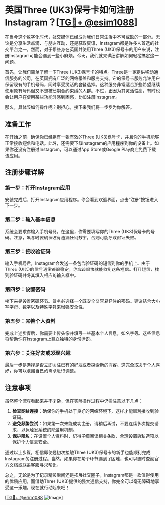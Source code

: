 # 英国Three (UK3)保号卡如何注册Instagram？[[TG💪+ @esim1088](https://t.me/s/esim1088)]

在当今这个数字化时代，社交媒体已经成为我们日常生活中不可或缺的一部分。无论是分享生活点滴、与朋友互动，还是获取资讯，Instagram都是许多人首选的社交平台之一。然而，对于那些身在英国并使用Three (UK3)保号卡的用户来说，注册Instagram可能会遇到一些小麻烦。今天，我们就来详细讲解如何轻松搞定这一问题。

首先，让我们简单了解一下Three (UK3)保号卡的特点。Three是一家提供移动通信服务的公司，在英国拥有广泛的网络覆盖和服务支持。它的保号卡服务允许用户保留现有的手机号码，同时享受灵活的套餐选择。这种服务非常适合那些希望继续使用原有号码但又不想被长期合约束缚的人群。不过，正因为其灵活性高，有时也会让用户在使用某些功能时感到困惑，比如注册Instagram。

那么，具体该如何操作呢？别担心，接下来我们将一步步为你解答。

## 准备工作

在开始之前，确保你已经拥有一张有效的Three (UK3)保号卡，并且你的手机能够正常接收短信和电话。此外，还需要下载Instagram的应用程序到你的设备上。如果你还没有注册过Instagram，可以通过App Store或Google Play商店免费下载该应用。

## 注册步骤详解

### 第一步：打开Instagram应用

安装完成后，打开Instagram应用程序。你会看到欢迎界面，点击“注册”按钮进入下一步。

### 第二步：输入基本信息

系统会要求你输入手机号码。在这里，你需要填写你的Three (UK3)保号卡的号码。注意，填写时要确保没有遗漏任何数字，否则可能导致验证失败。

### 第三步：接收验证码

输入手机号后，Instagram会发送一条包含验证码的短信到你的手机上。由于Three (UK3)的信号通常都很稳定，你应该很快就能收到这条短信。打开短信，找到验证码并将其填入相应的输入框中。

### 第四步：设置密码

接下来是设置密码环节。请务必选择一个既安全又容易记住的密码。建议结合大小写字母、数字以及特殊字符来增强安全性。

### 第五步：完善个人资料

完成上述步骤后，你需要上传头像并填写一些基本个人信息，如名字等。这些信息将帮助你在Instagram上建立独特的身份标识。

### 第六步：关注好友或发现兴趣

最后一步是选择是否立即关注已有的好友或者探索新的内容。这完全取决于个人喜好，你可以根据自己的需求进行调整。

## 注意事项

虽然整个流程看起来并不复杂，但在实际操作过程中仍需注意以下几点：

1. **检查网络连接**：确保你的手机处于良好的网络环境下，这样才能顺利接收到验证码。
2. **避免频繁尝试**：如果第一次未能成功注册，请稍后再试，不要连续多次提交请求，以免触发系统的防滥用机制。
3. **保护隐私**：在设置个人资料时，记得仔细阅读相关条款，合理设置隐私选项以保护个人信息安全。

通过以上步骤，相信即使是初次接触Three (UK3)保号卡的新手也能顺利完成Instagram的注册过程。当然，如果你在某个环节遇到了困难，也可以随时查阅官方文档或联系客服寻求帮助。

总之，无论是为了记录精彩瞬间还是拓展社交圈子，Instagram都是一款值得使用的优质应用。而借助Three (UK3)提供的强大通信支持，你完全可以毫无障碍地享受这一乐趣。现在就行动起来吧！

[[TG💪+ @esim1088](https://t.me/s/esim1088) ![Image](https://i.postimg.cc/4NQfJmqS/Snipaste-2025-05-13-00-14-12.png)]